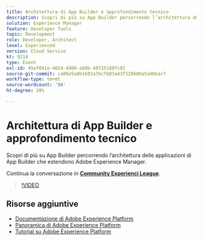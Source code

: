 ```yaml
---
title: Architettura di App Builder e approfondimento tecnico
description: Scopri di più su App Builder percorrendo l’architettura delle applicazioni di App Builder che estendono Adobe Experience Manager.
solution: Experience Manager
feature: Developer Tools
topic: Development
role: Developer, Architect
level: Experienced
version: Cloud Service
kt: 9214
type: Event
exl-id: 45af041e-4024-4980-a60b-49725180fc82
source-git-commit: ca06e5a8b1602a7bcfb83a43f529680a5a96bacf
workflow-type: tm+mt
source-wordcount: '98'
ht-degree: 28%

---
```


# Architettura di App Builder e approfondimento tecnico

Scopri di più su App Builder percorrendo l’architettura delle applicazioni di App Builder che estendono Adobe Experience Manager.

Continua la conversazione in **[Community Experienci League](https://adobe.ly/3uragoI)**.

>[!VIDEO](https://video.tv.adobe.com/v/337709/?quality=12&learn=on&hidetitle=true)

## Risorse aggiuntive

- [Documentazione di Adobe Experience Platform](https://experienceleague.adobe.com/docs/experience-platform.html)
- [Panoramica di Adobe Experience Platform](https://experienceleague.adobe.com/docs/experience-platform/landing/home.html?lang=it)
- [Tutorial su Adobe Experience Platform](https://experienceleague.adobe.com/docs/platform-learn/tutorials/overview.html?lang=it)
